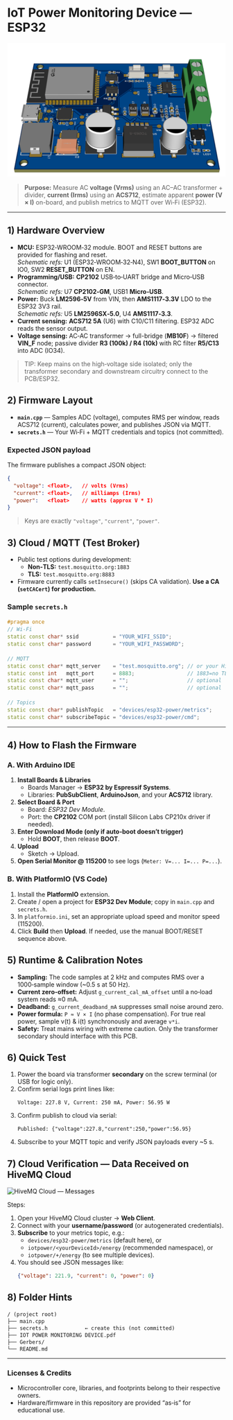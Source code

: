 # IoT Power Monitoring Device — ESP32

![3D PCB Render](3D_PCB1_2025-09-02.png)

> **Purpose:** Measure AC **voltage (Vrms)** using an AC–AC transformer + divider, **current (Irms)** using an **ACS712**, estimate apparent **power (V × I)** on-board, and publish metrics to MQTT over Wi‑Fi (ESP32).

---

## 1) Hardware Overview

- **MCU:** ESP32‑WROOM‑32 module. BOOT and RESET buttons are provided for flashing and reset.  
  *Schematic refs:* U1 (ESP32‑WROOM‑32‑N4), SW1 **BOOT_BUTTON** on IO0, SW2 **RESET_BUTTON** on EN.
- **Programming/USB:** **CP2102** USB‑to‑UART bridge and Micro‑USB connector.  
  *Schematic refs:* U7 **CP2102‑GM**, USB1 **Micro‑USB**.
- **Power:** Buck **LM2596‑5V** from VIN, then **AMS1117‑3.3V** LDO to the ESP32 3V3 rail.  
  *Schematic refs:* U5 **LM2596SX‑5.0**, U4 **AMS1117‑3.3**.
- **Current sensing:** **ACS712 5A** (U6) with C10/C11 filtering. ESP32 ADC reads the sensor output.  
- **Voltage sensing:** AC‑AC transformer → full-bridge (**MB10F**) → filtered **VIN_F** node; passive divider **R3 (100k) / R4 (10k)** with RC filter **R5/C13** into ADC (IO34).

> TIP: Keep mains on the high‑voltage side isolated; only the transformer secondary and downstream circuitry connect to the PCB/ESP32.


## 2) Firmware Layout

- **`main.cpp`** — Samples ADC (voltage), computes RMS per window, reads ACS712 (current), calculates power, and publishes JSON via MQTT.
- **`secrets.h`** — Your Wi‑Fi + MQTT credentials and topics (not committed).

### Expected JSON payload
The firmware publishes a compact JSON object:
```json
{
  "voltage": <float>,   // volts (Vrms)
  "current": <float>,   // milliamps (Irms)
  "power":   <float>    // watts (approx V * I)
}
```
> Keys are exactly `"voltage"`, `"current"`, `"power"`.


## 3) Cloud / MQTT (Test Broker)

- Public test options during development:  
  - **Non‑TLS:** `test.mosquitto.org:1883`  
  - **TLS:** `test.mosquitto.org:8883`  
- Firmware currently calls `setInsecure()` (skips CA validation). **Use a CA (`setCACert`) for production.**

### Sample `secrets.h`
```cpp
#pragma once
// Wi‑Fi
static const char* ssid           = "YOUR_WIFI_SSID";
static const char* password       = "YOUR_WIFI_PASSWORD";

// MQTT
static const char* mqtt_server    = "test.mosquitto.org"; // or your HiveMQ Cloud host
static const int   mqtt_port      = 8883;                 // 1883=no TLS, 8883=TLS
static const char* mqtt_user      = "";                   // optional
static const char* mqtt_pass      = "";                   // optional

// Topics
static const char* publishTopic   = "devices/esp32-power/metrics";
static const char* subscribeTopic = "devices/esp32-power/cmd";
```

---


## 4) How to Flash the Firmware

### A. With **Arduino IDE**
1. **Install Boards & Libraries**
   - Boards Manager → **ESP32 by Espressif Systems**.
   - Libraries: **PubSubClient**, **ArduinoJson**, and your **ACS712** library.
2. **Select Board & Port**
   - Board: *ESP32 Dev Module*.
   - Port: the **CP2102** COM port (install Silicon Labs CP210x driver if needed).
3. **Enter Download Mode (only if auto‑boot doesn’t trigger)**
   - Hold **BOOT**, then release **BOOT**.
4. **Upload**
   - Sketch → Upload.
5. **Open Serial Monitor @ 115200** to see logs (`Meter: V=... I=... P=...`).

### B. With **PlatformIO (VS Code)**
1. Install the **PlatformIO** extension.
2. Create / open a project for **ESP32 Dev Module**; copy in `main.cpp` and `secrets.h`.
3. In `platformio.ini`, set an appropriate upload speed and monitor speed (115200).
4. Click **Build** then **Upload**. If needed, use the manual BOOT/RESET sequence above.


## 5) Runtime & Calibration Notes

- **Sampling:** The code samples at 2 kHz and computes RMS over a 1000‑sample window (~0.5 s at 50 Hz).  
- **Current zero‑offset:** Adjust `g_current_cal_mA_offset` until a no‑load system reads ≈0 mA.  
- **Deadband:** `g_current_deadband_mA` suppresses small noise around zero.  
- **Power formula:** `P ≈ V × I` (no phase compensation). For true real power, sample v(t) & i(t) synchronously and average `v*i`.
- **Safety:** Treat mains wiring with extreme caution. Only the transformer secondary should interface with this PCB.


## 6) Quick Test

1. Power the board via transformer **secondary** on the screw terminal (or USB for logic only).
2. Confirm serial logs print lines like:  
   ```
   Voltage: 227.8 V, Current: 250 mA, Power: 56.95 W
   ```
3. Confirm publish to cloud via serial:  
   ```
   Published: {"voltage":227.8,"current":250,"power":56.95}
   ```
4. Subscribe to your MQTT topic and verify JSON payloads every ~5 s.

## 7) Cloud Verification — Data Received on HiveMQ Cloud

![HiveMQ Cloud — Messages](344074d6-5e1c-4e63-b0bc-b956998c3cb1.png)

Steps:
1. Open your HiveMQ Cloud cluster → **Web Client**.  
2. Connect with your **username/password** (or autogenerated credentials).  
3. **Subscribe** to your metrics topic, e.g.:
   - `devices/esp32-power/metrics` (default here), or
   - `iotpower/<yourDeviceId>/energy` (recommended namespace), or
   - `iotpower/+/energy` (to see multiple devices).
4. You should see JSON messages like:
   ```json
   {"voltage": 221.9, "current": 0, "power": 0}
   ```



## 8) Folder Hints

```
/ (project root)
├── main.cpp
├── secrets.h            ← create this (not committed)
├── IOT POWER MONITORING DEVICE.pdf
├── Gerbers/
└── README.md
```

---

### Licenses & Credits
- Microcontroller core, libraries, and footprints belong to their respective owners.
- Hardware/firmware in this repository are provided “as‑is” for educational use.
